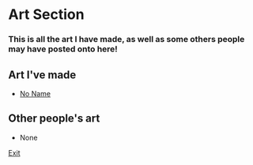 # Art Section
### This is all the art I have made, as well as some others people may have posted onto here!

## Art I've made
* [No Name](art/_am_noname1.md)

## Other people's art
* None
 

[Exit](README.md)

